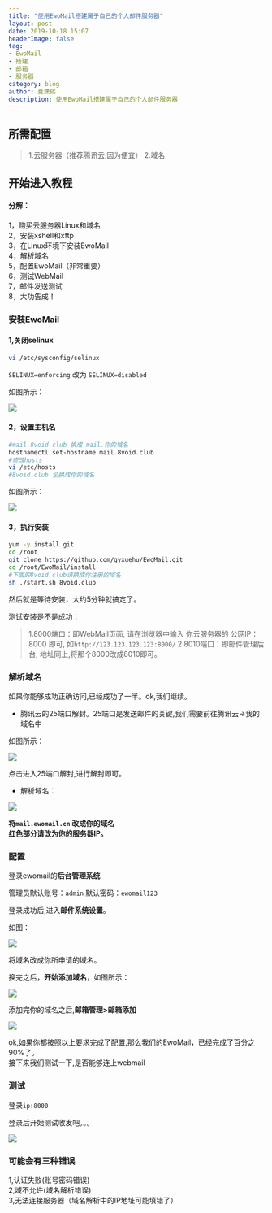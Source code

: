 ```yaml
---
title: "使用EwoMail搭建属于自己的个人邮件服务器"
layout: post
date: 2019-10-18 15:07
headerImage: false
tag:
- EwoMail
- 搭建
- 邮箱
- 服务器
category: blog
author: 夏潇熙
description: 使用EwoMail搭建属于自己的个人邮件服务器
---
```


## 所需配置
> 1.云服务器（推荐腾讯云,因为便宜）
> 2.域名

## 开始进入教程

#### 分解：

1，购买云服务器Linux和域名    
2，安装xshell和xftp    
3，在Linux环境下安装EwoMail    
4，解析域名    
5，配置EwoMail（非常重要）    
6，测试WebMail    
7，邮件发送测试    
8，大功告成！    

### 安裝EwoMail

#### 1,关闭selinux

```bash
vi /etc/sysconfig/selinux
```

`SELINUX=enforcing` 改为 `SELINUX=disabled`

如图所示：

![](https://raw.githubusercontent.com/jv0id/jv0id.github.io/master/images/mail/selinux.jpg)

#### 2，设置主机名

```bash
#mail.8void.club 换成 mail.你的域名 
hostnamectl set-hostname mail.8void.club
#修改hosts
vi /etc/hosts
#8void.club 全换成你的域名
```

如图所示：

![](https://raw.githubusercontent.com/jv0id/jv0id.github.io/master/images/mail/hosts.jpg)

#### 3，执行安装

```bash
yum -y install git
cd /root
git clone https://github.com/gyxuehu/EwoMail.git
cd /root/EwoMail/install
#下面的8void.club请换成你注册的域名
sh ./start.sh 8void.club
```

然后就是等待安装，大约5分钟就搞定了。

测试安装是不是成功：

> 1.8000端口：即WebMail页面, 请在浏览器中输入 你云服务器的 公网IP：8000 即可, 如`http://123.123.123.123:8000/`
> 2.8010端口：即邮件管理后台, 地址同上,将那个8000改成8010即可。


### 解析域名

如果你能够成功正确访问,已经成功了一半。ok,我们继续。

* 腾讯云的25端口解封。25端口是发送邮件的关键,我们需要前往腾讯云->我的域名中

如图所示：

![](https://raw.githubusercontent.com/jv0id/jv0id.github.io/master/images/mail/tencent25.png)

点击进入25端口解封,进行解封即可。

* 解析域名：

![](https://raw.githubusercontent.com/jv0id/jv0id.github.io/master/images/mail/jiexiyuming.png)

**将`mail.ewomail.cn` 改成你的域名    
红色部分请改为你的服务器IP。**

### 配置

登录ewomail的**后台管理系统**

管理员默认账号：`admin`
默认密码：`ewomail123`

登录成功后,进入**邮件系统设置**。

如图：

![](https://raw.githubusercontent.com/jv0id/jv0id.github.io/master/images/mail/ewoconfig.jpg)

将域名改成你所申请的域名。

换完之后，**开始添加域名**，如图所示：

![](https://raw.githubusercontent.com/jv0id/jv0id.github.io/master/images/mail/tianjixyuming.png)

添加完你的域名之后,**邮箱管理>邮箱添加**

![](https://raw.githubusercontent.com/jv0id/jv0id.github.io/master/images/mail/add.jpg)

ok,如果你都按照以上要求完成了配置,那么我们的EwoMail，已经完成了百分之90%了。    
接下来我们测试一下,是否能够连上webmail

### 测试

登录`ip:8000`

登录后开始测试收发吧。。。

![](https://raw.githubusercontent.com/jv0id/jv0id.github.io/master/images/mail/login.png)


### 可能会有三种错误
1,认证失败(账号密码错误)    
2,域不允许(域名解析错误)    
3,无法连接服务器（域名解析中的IP地址可能填错了）    



